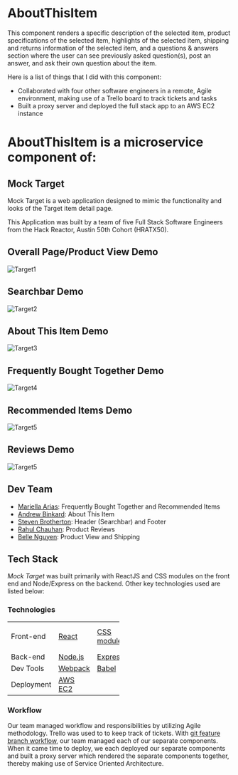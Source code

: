 # AboutThisItem

This component renders a specific description of the selected item, product specifications of the selected item, highlights of the selected item, shipping and returns information of the selected item, and a questions & answers section where the user can see previously asked question(s), post an answer, and ask their own question about the item.

Here is a list of things that I did with this component:
* Collaborated with four other software engineers in a remote, Agile environment, making use of a Trello board to track tickets and tasks
* Built a proxy server and deployed the full stack app to an AWS EC2 instance


# AboutThisItem is a microservice component of:

## Mock Target
Mock Target is a web application designed to mimic the functionality and looks of the Target item detail page.

This Application was built by a team of five Full Stack Software Engineers from the Hack Reactor, Austin 50th Cohort (HRATX50).

## Overall Page/Product View Demo
![Target1](https://github.com/RetailClone/AboutThisItem/blob/master/Overall.gif)

## Searchbar Demo
![Target2](https://github.com/RetailClone/AboutThisItem/blob/master/searchbar.gif)

## About This Item Demo
![Target3](https://github.com/RetailClone/AboutThisItem/blob/master/AboutThisItem.gif)

## Frequently Bought Together Demo
![Target4](https://github.com/RetailClone/AboutThisItem/blob/master/FreqBought.gif)

## Recommended Items Demo
![Target5](https://github.com/RetailClone/AboutThisItem/blob/master/recommended.gif)

## Reviews Demo
![Target5](https://github.com/RetailClone/AboutThisItem/blob/master/reviews.gif)

## Dev Team

  * [Mariella Arias]: Frequently Bought Together and Recommended Items
  * [Andrew Binkard]: About This Item
  * [Steven Brotherton]: Header (Searchbar) and Footer
  * [Rahul Chauhan]: Product Reviews
  * [Belle Nguyen]: Product View and Shipping

## Tech Stack 
*Mock Target* was built primarily with ReactJS and CSS modules on the front end and Node/Express on the backend. Other key technologies used are listed below: 

### Technologies

<table style="width:50%">
  <tr>
    <td class="subheading">Front-end</td>
    <td><a href="https://reactjs.org/">React</a></td>
    <td><a href="https://create-react-app.dev/docs/adding-a-css-modules-stylesheet/">CSS modules</a></td>
    <td><a href="https://github.com/airbnb/javascript">AirBnB style guide</a></td>
  </tr>
  <tr rowspan="2">
    <td class="subheading">Back-end</td>
    <td><a href="http://nodejs.org">Node.js</a></td> 
    <td><a href="http://expressjs.com">Express</a></td>
    <td><a href="https://www.mysql.com/">mySQL</a></td>
  </tr>
  <tr>
      <td class="subheading">Dev Tools</td>
      <td><a href="https://webpack.js.org/">Webpack</a></td>
      <td><a href="https://babeljs.io/">Babel</a></td>
      <td><a href="https://www.npmjs.com/">NPM</a></td>
    </tr>
 <tr>
      <td class="subheading">Deployment</td>
      <td><a href="https://aws.amazon.com/ec2/">AWS EC2</a></td>
    </tr>
</table>

### Workflow
Our team managed workflow and responsibilities by utilizing Agile methodology. Trello was used to to keep track of tickets. With <a href="https://www.atlassian.com/git/tutorials/comparing-workflows/feature-branch-workflow">git feature branch workflow</a>, our team managed each of our separate components. When it came time to deploy, we each deployed our separate components and built a proxy server which rendered the separate components together, thereby making use of Service Oriented Architecture. 

[//]: # (These are reference links used in the body of this note and get stripped out when the markdown processor does its job. There is no need to format nicely because it shouldn't be seen. Thanks SO - http://stackoverflow.com/questions/4823468/store-comments-in-markdown-syntax)


   [Mariella Arias]: <https://github.com/Mariella-Arias>
   [Andrew Binkard]: <https://github.com/andrewbinkard>
   [Steven Brotherton]: <https://github.com/SMbrobot10>
   [Rahul Chauhan]: <https://github.com/RahulJung>
   [Belle Nguyen]: <https://github.com/BelleNg>

